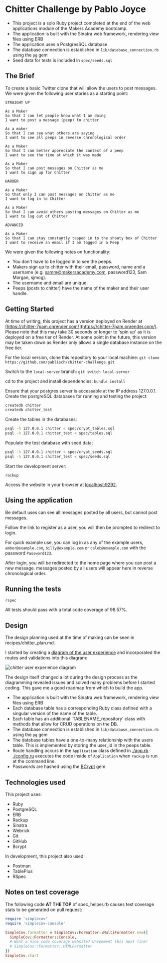 # Chitter Challenge by Pablo Joyce

* This project is a solo Ruby project completed at the end of the web applications module of the Makers Academy bootcamp.
* The application is built with the Sinatra web framework, rendering view files using ERB
* The application uses a PostgresSQL database
* The database connection is established in `lib/database_connection.rb` using the `pg` gem
* Seed data for tests is included in `spec/seeds.sql`

## The Brief

To create a basic Twitter clone that will allow the users to post messages.
We were given the following user stories as a starting point:

```
STRAIGHT UP

As a Maker
So that I can let people know what I am doing  
I want to post a message (peep) to chitter

As a maker
So that I can see what others are saying  
I want to see all peeps in reverse chronological order

As a Maker
So that I can better appreciate the context of a peep
I want to see the time at which it was made

As a Maker
So that I can post messages on Chitter as me
I want to sign up for Chitter

HARDER

As a Maker
So that only I can post messages on Chitter as me
I want to log in to Chitter

As a Maker
So that I can avoid others posting messages on Chitter as me
I want to log out of Chitter

ADVANCED

As a Maker
So that I can stay constantly tapped in to the shouty box of Chitter
I want to receive an email if I am tagged in a Peep
```

We were given the following notes on functionality:

* You don't have to be logged in to see the peeps.
* Makers sign up to chitter with their email, password, name and a username (e.g. samm@makersacademy.com, password123, Sam Morgan, sjmog).
* The username and email are unique.
* Peeps (posts to chitter) have the name of the maker and their user handle.

## Getting Started

At time of writing, this project has a version deployed on Render at [https://chitter-7pam.onrender.com/](https://chitter-7pam.onrender.com/). Please note that this may take 30 seconds or longer to 'spin up' as it is deployed on a free tier of Render.
At some point in the future, this version may be taken down as Render only allows a single database instance on the free tier.

For the local version, clone this repository to your local machine:
`git clone https://github.com/pablisch/chitter-challenge.git`

Switch to the `local-server` branch:
`git switch local-server`

cd to the project and install dependencies:
`bundle install`

Ensure that your postgres server is accessable at the IP address 127.0.0.1.
Create the postgreSQL databases for running and testing the project:
```bash
createdb chitter
createdb chitter_test
```
Create the tables in the databases:
```bash 
psql -h 127.0.0.1 chitter < spec/crypt_tables.sql
psql -h 127.0.0.1 chitter_test < spec/tables.sql
```
Populate the test database with seed data:
```bash
psql -h 127.0.0.1 chitter < spec/crypt_seeds.sql
psql -h 127.0.0.1 chitter_test < spec/seeds.sql
```
Start the development server:

`rackup`

Access the website in your browser at [localhost:9292](http://localhost:9292/).

## Using the application

Be default uses can see all messages posted by all users, but cannot post messages.

Follow the link to register as a user, you will then be prompted to redirect to login.

For quick example use, you can log in as any of the example users, `amber@example.com`, `billy@example.com` or `caleb@example.com` with the password `Password123`.

After login, you will be redirected to the home page where you can post a new message. messages posted by all users will appear here in reverse chronological order.

## Running the tests

`rspec`

All tests should pass with a total code coverage of 98.57%. 

## Design

The design planning used at the time of making can be seen in recipes/chitter_plan.md.

I started by creating a [diagram of the user experience]([.images/chitter3.png](https://github.com/pablisch/chitter-challenge/blob/main/images/chitter3.png?raw=true)) and incorporated the routes and validations into this diagram:

![chitter user experience diagram](./images/chitter3.png)

The design itself changed a lot during the design process as the diagramming revealed issues and solved many problems before I started coding.
This gave me a good roadmap from which to build the app.

* The application is built with the Sinatra web framework, rendering view files using ERB
* Each database table has a corresponding Ruby class defined with a singular version of the name of the table.
* Each table has an additional 'TABLENAME_repository' class with methods that allow for CRUD operations on the DB.
* The database connection is established in `lib/database_connection.rb` using the `pg` gem
* The database tables have a one-to-many relationship with the users table. This is implemented by storing the user_id in the peeps table.
* Route handling occurs in the `Application` class defined in [./app.rb](./app.rb). [./config.ru](./config.ru) executes the code inside of `Application` when `rackup` is run at the command line.
* Passwords are hashed using the [BCrypt](https://rubygems.org/gems/bcrypt/versions/3.1.12) gem.

## Technologies used

This project uses:
* Ruby
* PostgreSQL
* ERB
* Rackup
* Sinatra
* Webrick
* Git
* GitHub
* Bcrypt

In development, this project also used:
* Postman
* TablePlus
* RSpec

## Notes on test coverage

The following code **AT THE TOP** of spec_helper.rb causes test coverage stats to be generated
on pull request:

```ruby
require 'simplecov'
require 'simplecov-console'

SimpleCov.formatter = SimpleCov::Formatter::MultiFormatter.new([
  SimpleCov::Formatter::Console,
  # Want a nice code coverage website? Uncomment this next line!
  # SimpleCov::Formatter::HTMLFormatter
])
SimpleCov.start
```
